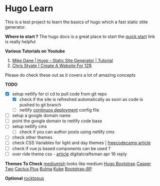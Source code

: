 # Hugo Learn
This is a test project to learn the basics of hugo which a fast static stite generator.

**Where to start ?**
The hugo docs is a great place to start the [quick start](https://gohugo.io/getting-started/quick-start/) link is really helpful

**Various Tutorials on Youtube**
1. [Mike Dane | Hugo - Static Site Generator | Tutorial](https://www.youtube.com/playlist?list=PLLAZ4kZ9dFpOnyRlyS-liKL5ReHDcj4G3)
2. [Chris Styate | Create A Website For 12$](https://www.youtube.com/playlist?list=PL-Kz5P-mYdMgAJDmRJquyMHfdaIOD-3oj)
   
Please do check these out as it covers a lot of amazing concepts 

**TODO**

- [X] setup netlify for ci cd to pull code from git repo
  - [X] check if the site is refreshed automatically as soon as code is pushed to git branch
  - [ ] netlify [continuos deployment](https://www.netlify.com/docs/continuous-deployment/?_ga=2.181209447.1704778281.1547214950-567085231.1547214950#deploy-contexts) config file
- [ ] setup a google domain name
- [ ] point the google domain to netlify code base
- [ ] setup netlify cms 
  - [ ] check if you can author posts using netlify cms
- [ ] check other themes 
- [ ] check CSS Variables for light and day themes | [freecodecamp article](https://medium.freecodecamp.org/everything-you-need-to-know-about-css-variables-c74d922ea855)
- [ ] check if vue js based components can be used ?
- [ ] over ride theme css - [article](https://discourse.gohugo.io/t/how-to-override-css-classes-with-hugo/3033/3) digitalcraftsman apr 16 reply
  
**Themes To Check**
[mediumish](https://themes.gohugo.io/mediumish-gohugo-theme/) looks like medium
[Hugo Bootstrap](https://themes.gohugo.io/hugo-bootstrap/)
[Casper Two](https://themes.gohugo.io/theme/hugo-casper-two/)
[Cactus Plus](https://themes.gohugo.io/hugo-theme-cactus-plus/)
[Bulma](https://themes.gohugo.io/bulma/)
[Kube](https://themes.gohugo.io/kube/)
[Bootstrap-BP](https://themes.gohugo.io/bootstrap-bp-hugo-theme/)

**Optional**
[rocktopus](https://themes.gohugo.io/rocktopus/)


